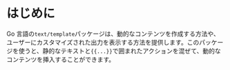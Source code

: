 # はじめに

Go 言語の`text/template`パッケージは、動的なコンテンツを作成する方法や、ユーザーにカスタマイズされた出力を表示する方法を提供します。このパッケージを使うと、静的なテキストと`{{...}}`で囲まれたアクションを混ぜて、動的なコンテンツを挿入することができます。
